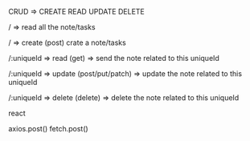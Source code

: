 CRUD => CREATE READ UPDATE DELETE

/ => read all the note/tasks

/ => create (post) crate a note/tasks

/:uniqueId => read (get) => send the note related to this uniqueId

/:uniqueId => update (post/put/patch) => update the note related to this uniqueId

/:uniqueId => delete (delete) => delete the note related to this uniqueId

react

axios.post()
fetch.post()
